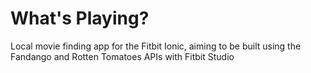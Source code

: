 # What's Playing?

Local movie finding app for the Fitbit Ionic, aiming to be built using the Fandango and Rotten Tomatoes APIs with Fitbit Studio
